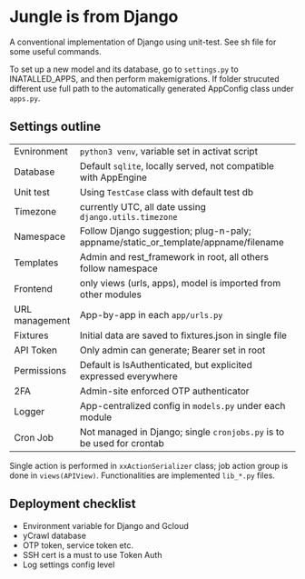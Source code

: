 # Jungle is from Django

A conventional implementation of Django using unit-test. See sh file for some useful commands.

To set up a new model and its database, go to `settings.py` to INATALLED_APPS, and then perform makemigrations. If folder strucuted different use full path to the automatically generated AppConfig class under `apps.py`.

## Settings outline
|||
|---|---|
|Evnironment|`python3 venv`, variable set in activat script|
|Database|Default `sqlite`, locally served, not compatible with AppEngine|
|Unit test| Using `TestCase` class with default test db|
|Timezone| currently UTC, all date ussing `django.utils.timezone`|
|Namespace|Follow Django suggestion; plug-n-paly; appname/static_or_template/appname/filename|
|Templates| Admin and rest_framework in root, all others follow namespace|
|Frontend| only views (urls, apps), model is imported from other modules|
|URL management| App-by-app in each `app/urls.py`|
|Fixtures| Initial data are saved to fixtures.json in single file|
|API Token | Only admin can generate; Bearer set in root|
|Permissions | Default is IsAuthenticated, but explicited expressed everywhere|
|2FA| Admin-site enforced OTP authenticator |
|Logger| App-centralized config in `models.py` under each module |
|Cron Job| Not managed in Django; single `cronjobs.py` is to be used for crontab|

Single action is performed in `xxActionSerializer` class; job action group is done in `views(APIView)`. Functionalities are implemented `lib_*.py` files.


## Deployment checklist

- Environment variable for Django and Gcloud
- yCrawl database
- OTP token, service token etc.
- SSH cert is a must to use Token Auth
- Log settings config level